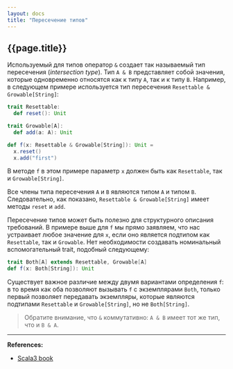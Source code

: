 ```yaml
---
layout: docs
title: "Пересечение типов"
---
```


## {{page.title}}

Используемый для типов оператор `&` создает так называемый тип пересечения (_intersection type_). 
Тип `A & B` представляет собой значения, которые одновременно относятся как к типу `A`, так и к типу `B`. 
Например, в следующем примере используется тип пересечения `Resettable & Growable[String]`:

```scala
trait Resettable:
  def reset(): Unit

trait Growable[A]:
  def add(a: A): Unit

def f(x: Resettable & Growable[String]): Unit =
  x.reset()
  x.add("first")
```

В методе `f` в этом примере параметр `x` должен быть как `Resettable`, так и `Growable[String]`.

Все члены типа пересечения `A` и `B` являются типом `A` и типом `B`. 
Следовательно, как показано, `Resettable & Growable[String]` имеет методы `reset` и `add`.

Пересечение типов может быть полезно для структурного описания требований.
В примере выше для `f` мы прямо заявляем, что нас устраивает любое значение для `x`, 
если оно является подтипом как `Resettable`, так и `Growable`. 
Нет необходимости создавать номинальный вспомогательный trait, подобный следующему:

```scala
trait Both[A] extends Resettable, Growable[A]
def f(x: Both[String]): Unit
```

Существует важное различие между двумя вариантами определения `f`: 
в то время как оба позволяют вызывать `f` с экземплярами `Both`, 
только первый позволяет передавать экземпляры, которые являются подтипами `Resettable` и `Growable[String]`, 
но не `Both[String]`.

> Обратите внимание, что `&` коммутативно: `A & B` имеет тот же тип, что и `B & A`.


---

**References:**
- [Scala3 book](https://docs.scala-lang.org/scala3/book/types-intersection.html)
